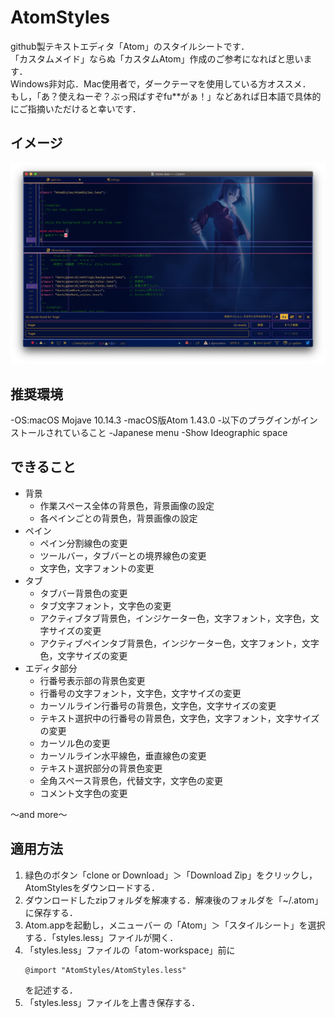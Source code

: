 <h1>AtomStyles</h1>

github製テキストエディタ「Atom」のスタイルシートです．<br>
「カスタムメイド」ならぬ「カスタムAtom」作成のご参考になればと思います．<br>
Windows非対応．Mac使用者で，ダークテーマを使用している方オススメ．<br>
もし，「あ？使えねーぞ？ぶっ飛ばすぞfu**がぁ！」などあれば日本語で具体的にご指摘いただけると幸いです．<br>

<h2>イメージ</h2>
<img src="img/ScreenShot.png" width="1000px"><br>

<h2>推奨環境</h2>
-OS:macOS Mojave 10.14.3
-macOS版Atom 1.43.0
-以下のプラグインがインストールされていること
    -Japanese menu
    -Show Ideographic space

<h2>できること</h2>
<ul>
    <li>
        背景
        <ul>
            <li>作業スペース全体の背景色，背景画像の設定</li>
            <li>各ペインごとの背景色，背景画像の設定</li>
        </ul>
    </li>
    <li>
        ペイン
        <ul>
            <li>ペイン分割線色の変更</li>
            <li>ツールバー，タブバーとの境界線色の変更</li>
            <li>文字色，文字フォントの変更</li>
        </ul>
    </li>
    <li>
        タブ
        <ul>
            <li>タブバー背景色の変更</li>
            <li>タブ文字フォント，文字色の変更</li>
            <li>アクティブタブ背景色，インジケーター色，文字フォント，文字色，文字サイズの変更</li>
            <li>アクティブペインタブ背景色，インジケーター色，文字フォント，文字色，文字サイズの変更</li>
        </ul>
    </li>
    <li>
        エディタ部分
        <ul>
            <li>行番号表示部の背景色変更</li>
            <li>行番号の文字フォント，文字色，文字サイズの変更</li>
            <li>カーソルライン行番号の背景色，文字色，文字サイズの変更</li>
            <li>テキスト選択中の行番号の背景色，文字色，文字フォント，文字サイズの変更</li>
            <li>カーソル色の変更</li>
            <li>カーソルライン水平線色，垂直線色の変更</li>
            <li>テキスト選択部分の背景色変更</li>
            <li>全角スペース背景色，代替文字，文字色の変更</li>
            <li>コメント文字色の変更</li>
        </ul>
    </li>
</ul>
〜and more〜

<h2>適用方法</h2>
<ol>
    <li>緑色のボタン「clone or Download」＞「Download Zip」をクリックし，AtomStylesをダウンロードする．</li>
    <li>ダウンロードしたzipフォルダを解凍する．解凍後のフォルダを「~/.atom」に保存する．</li>
    <li>Atom.appを起動し，メニューバー の「Atom」＞「スタイルシート」を選択する．「styles.less」ファイルが開く．</li>
    <li>「styles.less」ファイルの「atom-workspace」前に
        <pre><code>@import "AtomStyles/AtomStyles.less"</code></pre>
        を記述する．
    </li>
    <li>「styles.less」ファイルを上書き保存する．</li>
</ol>
